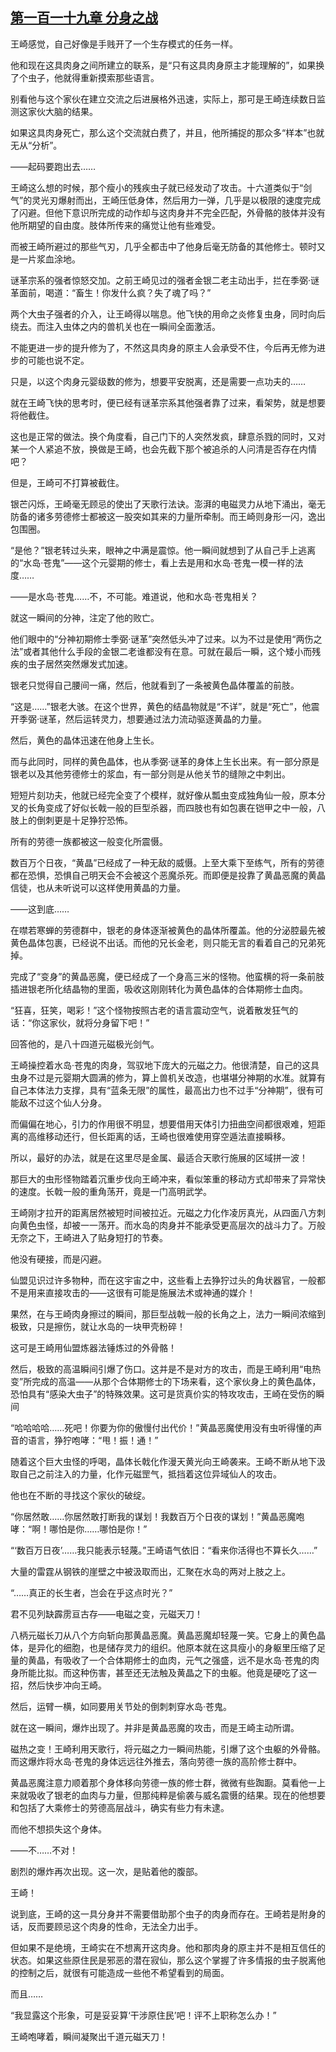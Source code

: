 ## [第一百一十九章 分身之战](https://www.xxbiquge.com/11_11207/9212970.html)


  王崎感觉，自己好像是手贱开了一个生存模式的任务一样。

  他和现在这具肉身之间所建立的联系，是“只有这具肉身原主才能理解的”，如果换了个虫子，他就得重新摸索那些语言。

  别看他与这个家伙在建立交流之后进展格外迅速，实际上，那可是王崎连续数日监测这家伙大脑的结果。

  如果这具肉身死亡，那么这个交流就白费了，并且，他所捕捉的那众多“样本”也就无从“分析”。

  ——起码要跑出去……

  王崎这么想的时候，那个瘦小的残疾虫子就已经发动了攻击。十六道类似于“剑气”的灵光刃爆射而出，王崎压低身体，然后用力一弹，几乎是以极限的速度完成了闪避。但他下意识所完成的动作却与这肉身并不完全匹配，外骨骼的肢体并没有他所期望的自由度。肢体所传来的痛觉让他有些难受。

  而被王崎所避过的那些气刃，几乎全都击中了他身后毫无防备的其他修士。顿时又是一片浆血涂地。

  谜革宗系的强者惊怒交加。之前王崎见过的强者金银二老主动出手，拦在季弼·谜革面前，喝道：“畜生！你发什么疯？失了魂了吗？”

  两个大虫子强者的介入，让王崎得以喘息。他飞快的用命之炎修复虫身，同时向后绕去。而注入虫体之内的兽机关也在一瞬间全面激活。

  不能更进一步的提升修为了，不然这具肉身的原主人会承受不住，今后再无修为进步的可能也说不定。

  只是，以这个肉身元婴级数的修为，想要平安脱离，还是需要一点功夫的……

  就在王崎飞快的思考时，便已经有谜革宗系其他强者靠了过来，看架势，就是想要将他截住。

  这也是正常的做法。换个角度看，自己门下的人突然发疯，肆意杀戮的同时，又对某一个人紧追不放，换做是王崎，也会先截下那个被追杀的人问清是否存在内情吧？

  但是，王崎可不打算被截住。

  银芒闪烁，王崎毫无顾忌的使出了天歌行法诀。澎湃的电磁灵力从地下涌出，毫无防备的诸多劳德修士都被这一股突如其来的力量所牵制。而王崎则身形一闪，逸出包围圈。

  “是他？”银老转过头来，眼神之中满是震惊。他一瞬间就想到了从自己手上逃离的“水岛·苍鬼”——这个元婴期的修士，看上去是用和水岛·苍鬼一模一样的法度……

  ——是水岛·苍鬼……不，不可能。难道说，他和水岛·苍鬼相关？

  就这一瞬间的分神，注定了他的败亡。

  他们眼中的“分神初期修士季弼·谜革”突然低头冲了过来。以为不过是使用“两伤之法”或者其他什么手段的金银二老谁都没有在意。可就在最后一瞬，这个矮小而残疾的虫子居然突然爆发式加速。

  银老只觉得自己腰间一痛，然后，他就看到了一条被黄色晶体覆盖的前肢。

  “这是……”银老大骇。在这个世界，黄色的结晶物就是“不详”，就是“死亡”，他震开季弼·谜革，然后运转灵力，想要通过法力流动驱逐黄晶的力量。

  然后，黄色的晶体迅速在他身上生长。

  而与此同时，同样的黄色晶体，也从季弼·谜革的身体上生长出来。有一部分原是银老以及其他劳德修士的浆血，有一部分则是从他关节的缝隙之中刺出。

  短短片刻功夫，他就已经完全变了个模样，就好像从瓢虫变成独角仙一般，原本分叉的长角变成了好似长戟一般的巨型杀器，而四肢也有如包裹在铠甲之中一般，八肢上的倒刺更是十足狰狞恐怖。

  所有的劳德一族都被这一般变化所震慑。

  数百万个日夜，“黄晶”已经成了一种无敌的威慑。上至大乘下至练气，所有的劳德都在恐惧，恐惧自己明天会不会被这个恶魔杀死。而即便是投靠了黄晶恶魔的黄晶信徒，也从未听说可以这样使用黄晶的力量。

  ——这到底……

  在噤若寒蝉的劳德群中，银老的身体逐渐被黄色的晶体所覆盖。他的分泌腔最先被黄色晶体包裹，已经说不出话。而他的兄长金老，则只能无言的看着自己的兄弟死掉。

  完成了“变身”的黄晶恶魔，便已经成了一个身高三米的怪物。他蛮横的将一条前肢插进银老所化结晶物的里面，吸收这刚刚转化为黄色晶体的合体期修士血肉。

  “狂喜，狂笑，喝彩！”这个怪物按照古老的语言震动空气，说着散发狂气的话：“你这家伙，就将分身留下吧！”

  回答他的，是八十四道元磁极光剑气。

  王崎操控着水岛·苍鬼的肉身，驾驭地下庞大的元磁之力。他很清楚，自己的这具虫身不过是元婴期大圆满的修为，算上兽机关改造，也堪堪分神期的水准。就算有自己本体法力支撑，具有“蓝条无限”的属性，最高出力也不过手“分神期”，很有可能敌不过这个仙人分身。

  而偏偏在地心，引力的作用很不明显，想要借用天体引力扭曲空间都很艰难，短距离的高维移动还行，但长距离的话，王崎也很难使用穿空遁法直接瞬移。

  所以，最好的办法，就是在这里尽是金属、最适合天歌行施展的区域拼一波！

  那巨大的虫形怪物踏着沉重步伐向王崎冲来，看似笨重的移动方式却带来了异常快的速度。长戟一般的重角荡开，竟是一门高明武学。

  王崎刚才拉开的距离居然被短时间被拉近。元磁之力化作凌厉真光，从四面八方刺向黄色虫怪，却被一一荡开。而水岛的肉身并不能承受更高层次的战斗力了。万般无奈之下，王崎进入了贴身短打的节奏。

  他没有硬接，而是闪避。

  仙盟见识过许多物种，而在这宇宙之中，这些看上去狰狞过头的角状器官，一般都不是用来直接攻击的——这很有可能是施展法术或神通的媒介！

  果然，在与王崎肉身擦过的瞬间，那巨型战戟一般的长角之上，法力一瞬间浓缩到极致，只是擦伤，就让水岛的一块甲壳粉碎！

  这可是王崎用仙盟炼器法锤炼过的外骨骼！

  然后，极致的高温瞬间引爆了伤口。这并是不是对方的攻击，而是王崎利用“电热变”所完成的高温——从那个合体期修士的下场来看，这个家伙身上的黄色晶体，恐怕具有“感染大虫子”的特殊效果。这可是货真价实的特攻攻击，王崎在受伤的瞬间

  “哈哈哈哈……死吧！你要为你的傲慢付出代价！”黄晶恶魔使用没有虫听得懂的声音的语言，狰狞咆哮：“甩！振！通！”

  随着这个巨大虫怪的呼喝，晶体长戟化作漫天黄光向王崎袭来。王崎不断从地下汲取自己之前注入的力量，化作元磁罡气，抵挡着这位异域仙人的攻击。

  他也在不断的寻找这个家伙的破绽。

  “你居然敢……你居然敢打断我的谋划！我数百万个日夜的谋划！”黄晶恶魔咆哮：“啊！哪怕是你……哪怕是你！”

  “‘数百万日夜’……我只能表示轻蔑。”王崎语气依旧：“看来你活得也不算长久……”

  大量的雷霆从钢铁的崖壁之中被汲取而出，汇聚在水岛的两对上肢之上。

  “……真正的长生者，岂会在乎这点时光？”

  君不见列缺霹雳亘古存——电磁之变，元磁天刀！

  八柄元磁长刀从八个方向斩向那黄晶恶魔。黄晶恶魔却轻蔑一笑。它身上的黄色晶体，是异化的细胞，也是储存灵力的组织。他原本就在这具瘦小的身躯里压缩了足量的黄晶，有吸收了一个合体期修士的血肉，元气之强盛，远不是水岛·苍鬼的肉身所能比拟。而这种伤害，甚至还无法触及黄晶之下的虫躯。他竟是硬吃了这一招，然后快步冲向王崎。

  然后，运臂一横，如同要用关节处的倒刺刺穿水岛·苍鬼。

  就在这一瞬间，爆炸出现了。并非是黄晶恶魔的攻击，而是王崎主动所谓。

  磁热之变！王崎利用天歌行，将元磁之力一瞬间热能，引爆了这个虫躯的外骨骼。而这爆炸将水岛·苍鬼的身体远远往外推去，落向劳德一族的高阶修士群中。

  黄晶恶魔注意力顺着那个身体移向劳德一族的修士群，微微有些踟蹰。莫看他一上来就吸收了银老的血肉与力量，但那纯粹是偷袭与威名震慑的结果。现在的他想要和包括了大乘修士的劳德高层战斗，确实有些力有未逮。

  而他不想损失这个身体。

  ——不……不对！

  剧烈的爆炸再次出现。这一次，是贴着他的腹部。

  王崎！

  说到底，王崎的这一具分身并不需要借助那个虫子的肉身而存在。王崎若是附身的话，反而要顾忌这个肉身的性命，无法全力出手。

  但如果不是绝境，王崎实在不想离开这肉身。他和那肉身的原主并不是相互信任的状态。如果这些原住民是邪恶的潜在寂仙，那么这个掌握了许多情报的虫子脱离他的控制之后，就很有可能造成一些他不希望看到的局面。

  而且……

  “我显露这个形象，可是妥妥算‘干涉原住民’吧！评不上职称怎么办！”

  王崎咆哮着，瞬间凝聚出千道元磁天刀！
